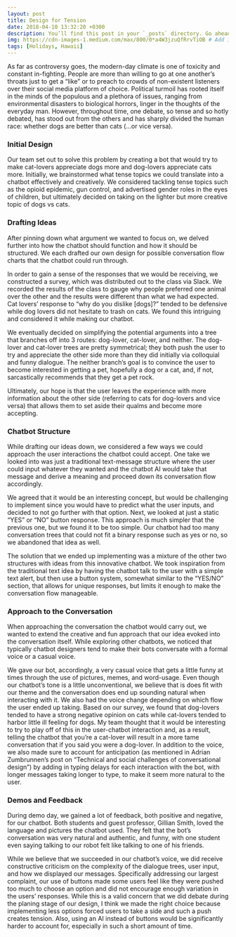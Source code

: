 ```yaml
---
layout: post
title: Design for Tension
date: 2018-04-10 13:32:20 +0300
description: You’ll find this post in your `_posts` directory. Go ahead and edit it and re-build the site to see your changes. # Add post description (optional)
img: https://cdn-images-1.medium.com/max/800/0*a4W3jzuQfRrvTiOB # Add image post (optional)
tags: [Holidays, Hawaii]
---
```

As far as controversy goes, the modern-day climate is one of toxicity and constant in-fighting. People are more than willing to go at one another’s throats just to get a “like” or to preach to crowds of non-existent listeners over their social media platform of choice. Political turmoil has rooted itself in the minds of the populous and a plethora of issues, ranging from environmental disasters to biological horrors, linger in the thoughts of the everyday man. However, throughout time, one debate, so tense and so hotly debated, has stood out from the others and has sharply divided the human race: whether dogs are better than cats (…or vice versa).

###  Initial Design
Our team set out to solve this problem by creating a bot that would try to make cat-lovers appreciate dogs more and dog-lovers appreciate cats more. Initially, we brainstormed what tense topics we could translate into a chatbot effectively and creatively. We considered tackling tense topics such as the opioid epidemic, gun control, and advertised gender roles in the eyes of children, but ultimately decided on taking on the lighter but more creative topic of dogs vs cats.

###  Drafting Ideas
After pinning down what argument we wanted to focus on, we delved further into how the chatbot should function and how it should be structured. We each drafted our own design for possible conversation flow charts that the chatbot could run through.

In order to gain a sense of the responses that we would be receiving, we constructed a survey, which was distributed out to the class via Slack. We recorded the results of the class to gauge why people preferred one animal over the other and the results were different than what we had expected. Cat lovers’ response to “why do you dislike [dogs]?” tended to be defensive while dog lovers did not hesitate to trash on cats. We found this intriguing and considered it while making our chatbot.

We eventually decided on simplifying the potential arguments into a tree that branches off into 3 routes: dog-lover, cat-lover, and neither. The dog-lover and cat-lover trees are pretty symmetrical; they both push the user to try and appreciate the other side more than they did initially via colloquial and funny dialogue. The neither branch’s goal is to convince the user to become interested in getting a pet, hopefully a dog or a cat, and, if not, sarcastically recommends that they get a pet rock.

Ultimately, our hope is that the user leaves the experience with more information about the other side (referring to cats for dog-lovers and vice versa) that allows them to set aside their qualms and become more accepting.

###  Chatbot Structure
While drafting our ideas down, we considered a few ways we could approach the user interactions the chatbot could accept. One take we looked into was just a traditional text-message structure where the user could input whatever they wanted and the chatbot AI would take that message and derive a meaning and proceed down its conversation flow accordingly.

We agreed that it would be an interesting concept, but would be challenging to implement since you would have to predict what the user inputs, and decided to not go further with that option. Next, we looked at just a static “YES” or “NO” button response. This approach is much simpler that the previous one, but we found it to be too simple. Our chatbot had too many conversation trees that could not fit a binary response such as yes or no, so we abandoned that idea as well.

The solution that we ended up implementing was a mixture of the other two structures with ideas from this innovative chatbot. We took inspiration from the traditional text idea by having the chatbot talk to the user with a simple text alert, but then use a button system, somewhat similar to the “YES/NO” section, that allows for unique responses, but limits it enough to make the conversation flow manageable.

###  Approach to the Conversation
When approaching the conversation the chatbot would carry out, we wanted to extend the creative and fun approach that our idea evoked into the conversation itself. While exploring other chatbots, we noticed that typically chatbot designers tend to make their bots conversate with a formal voice or a casual voice.

We gave our bot, accordingly, a very casual voice that gets a little funny at times through the use of pictures, memes, and word-usage. Even though our chatbot’s tone is a little unconventional, we believe that is does fit with our theme and the conversation does end up sounding natural when interacting with it. We also had the voice change depending on which flow the user ended up taking. Based on our survey, we found that dog-lovers tended to have a strong negative opinion on cats while cat-lovers tended to harbor little ill feeling for dogs. My team thought that it would be interesting to try to play off of this in the user-chatbot interaction and, as a result, telling the chatbot that you’re a cat-lover will result in a more tame conversation that if you said you were a dog-lover. In addition to the voice, we also made sure to account for anticipation (as mentioned in Adrian Zumbrunnen’s post on “Technical and social challenges of conversational design”) by adding in typing delays for each interaction with the bot, with longer messages taking longer to type, to make it seem more natural to the user.

###  Demos and Feedback
During demo day, we gained a lot of feedback, both positive and negative, for our chatbot. Both students and guest professor, Gillian Smith, loved the language and pictures the chatbot used. They felt that the bot’s conversation was very natural and authentic, and funny, with one student even saying talking to our robot felt like talking to one of his friends.

While we believe that we succeeded in our chatbot’s voice, we did receive constructive criticism on the complexity of the dialogue trees, user input, and how we displayed our messages. Specifically addressing our largest complaint, our use of buttons made some users feel like they were pushed too much to choose an option and did not encourage enough variation in the users’ responses. While this is a valid concern that we did debate during the planing stage of our design, I think we made the right choice because implementing less options forced users to take a side and such a push creates tension. Also, using an AI instead of buttons would be significantly harder to account for, especially in such a short amount of time.
